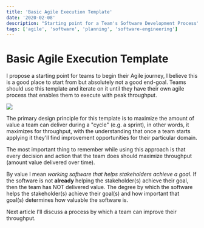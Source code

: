 ```yaml
---
title: 'Basic Agile Execution Template'
date: '2020-02-08'
description: "Starting point for a Team's Software Development Process"
tags: ['agile', 'software', 'planning', 'software-engineering']
---
```


# Basic Agile Execution Template

I propose a starting point for teams to begin their Agile journey, I believe this is a good place to
start from but absolutely not a good end-goal. Teams should use this template and iterate on it
until they have their own agile process that enables them to execute with peak throughput.

![]({{urls.media}}/basic_agile_template.png)

The primary design principle for this template is to maximize the amount of value a team can deliver
during a "cycle" (e.g. a sprint), in other words, it maximizes for throughput, with the
understanding that once a team starts applying it they'll find improvement opportunities for their
particular domain.

The most important thing to remember while using this approach is that every decision and action
that the team does should maximize throughput (amount value delivered over time).

By value I mean *working software that helps stakeholders achieve a goal*. If the software is not
**already** helping the stakeholder(s) achieve their goal, then the team has NOT delivered value.
The degree by which the software helps the stakeholder(s) achieve their goal(s) and how important
that goal(s) determines how valuable the software is.


Next article I'll discuss a process by which a team can improve their throughput.
